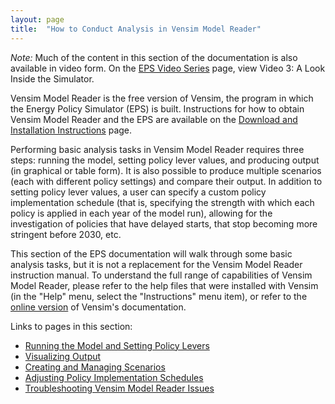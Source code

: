 ```yaml
---
layout: page
title:  "How to Conduct Analysis in Vensim Model Reader"
---
```


*Note:* Much of the content in this section of the documentation is also available in video form.  On the [EPS Video Series](video-series.html) page, view Video 3: A Look Inside the Simulator.

Vensim Model Reader is the free version of Vensim, the program in which the Energy Policy Simulator (EPS) is built.  Instructions for how to obtain Vensim Model Reader and the EPS are available on the [Download and Installation Instructions](download.html) page.

Performing basic analysis tasks in Vensim Model Reader requires three steps: running the model, setting policy lever values, and producing output (in graphical or table form).  It is also possible to produce multiple scenarios (each with different policy settings) and compare their output.  In addition to setting policy lever values, a user can specify a custom policy implementation schedule (that is, specifying the strength with which each policy is applied in each year of the model run), allowing for the investigation of policies that have delayed starts, that stop becoming more stringent before 2030, etc.

This section of the EPS documentation will walk through some basic analysis tasks, but it is not a replacement for the Vensim Model Reader instruction manual.  To understand the full range of capabilities of Vensim Model Reader, please refer to the help files that were installed with Vensim (in the "Help" menu, select the "Instructions" menu item), or refer to the [online version](http://www.vensim.com/documentation/index.html) of Vensim's documentation.

Links to pages in this section:

  * [Running the Model and Setting Policy Levers](running-the-model.html)
  * [Visualizing Output](visualizing-output.html)
  * [Creating and Managing Scenarios](creating-and-managing-scenarios.html)
  * [Adjusting Policy Implementation Schedules](adjusting-plcy-impl-schd.html)
  * [Troubleshooting Vensim Model Reader Issues](troubleshooting-vensim.html)